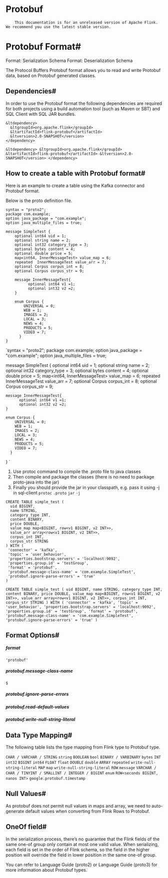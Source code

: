 # Protobuf


> 
        This documentation is for an unreleased version of Apache Flink. We recommend you use the latest stable version.
    


# Protobuf Format#



Format: Serialization Schema
Format: Deserialization Schema


The Protocol Buffers Protobuf format allows you to read and write Protobuf data, based on Protobuf generated classes.


## Dependencies#


In order to use the Protobuf format the following
dependencies are required for both projects using a build automation tool (such as Maven or SBT)
and SQL Client with SQL JAR bundles.


```
&ltdependency>
  &ltgroupId>org.apache.flink</groupId>
  &ltartifactId>flink-protobuf</artifactId>
  &ltversion>2.0-SNAPSHOT</version>
</dependency>
```

`&ltdependency>
  &ltgroupId>org.apache.flink</groupId>
  &ltartifactId>flink-protobuf</artifactId>
  &ltversion>2.0-SNAPSHOT</version>
</dependency>`

## How to create a table with Protobuf format#


Here is an example to create a table using the Kafka connector and Protobuf format.


Below is the proto definition file.


```
syntax = "proto2";
package com.example;
option java_package = "com.example";
option java_multiple_files = true;

message SimpleTest {
    optional int64 uid = 1;
    optional string name = 2;
    optional int32 category_type = 3;
    optional bytes content = 4;
    optional double price = 5;
    map<int64, InnerMessageTest> value_map = 6;
    repeated  InnerMessageTest value_arr = 7;
    optional Corpus corpus_int = 8; 
    optional Corpus corpus_str = 9; 
    
    message InnerMessageTest{
          optional int64 v1 =1;
          optional int32 v2 =2;
    }
    
    enum Corpus {
        UNIVERSAL = 0;
        WEB = 1;
        IMAGES = 2;
        LOCAL = 3;
        NEWS = 4;
        PRODUCTS = 5;
        VIDEO = 7;
      }
}

```

`syntax = "proto2";
package com.example;
option java_package = "com.example";
option java_multiple_files = true;

message SimpleTest {
    optional int64 uid = 1;
    optional string name = 2;
    optional int32 category_type = 3;
    optional bytes content = 4;
    optional double price = 5;
    map<int64, InnerMessageTest> value_map = 6;
    repeated  InnerMessageTest value_arr = 7;
    optional Corpus corpus_int = 8; 
    optional Corpus corpus_str = 9; 
    
    message InnerMessageTest{
          optional int64 v1 =1;
          optional int32 v2 =2;
    }
    
    enum Corpus {
        UNIVERSAL = 0;
        WEB = 1;
        IMAGES = 2;
        LOCAL = 3;
        NEWS = 4;
        PRODUCTS = 5;
        VIDEO = 7;
      }
}
`
1. Use protoc command to compile the .proto file to java classes
2. Then compile and package the classes (there is no need to package proto-java into the jar)
3. Finally you should provide the jar in your classpath, e.g. pass it using -j in sql-client
`protoc`
`.proto`
`jar`
`-j`

```
CREATE TABLE simple_test (
  uid BIGINT,
  name STRING,
  category_type INT,
  content BINARY,
  price DOUBLE,
  value_map map<BIGINT, row<v1 BIGINT, v2 INT>>,
  value_arr array<row<v1 BIGINT, v2 INT>>,
  corpus_int INT,
  corpus_str STRING
) WITH (
 'connector' = 'kafka',
 'topic' = 'user_behavior',
 'properties.bootstrap.servers' = 'localhost:9092',
 'properties.group.id' = 'testGroup',
 'format' = 'protobuf',
 'protobuf.message-class-name' = 'com.example.SimpleTest',
 'protobuf.ignore-parse-errors' = 'true'
)

```

`CREATE TABLE simple_test (
  uid BIGINT,
  name STRING,
  category_type INT,
  content BINARY,
  price DOUBLE,
  value_map map<BIGINT, row<v1 BIGINT, v2 INT>>,
  value_arr array<row<v1 BIGINT, v2 INT>>,
  corpus_int INT,
  corpus_str STRING
) WITH (
 'connector' = 'kafka',
 'topic' = 'user_behavior',
 'properties.bootstrap.servers' = 'localhost:9092',
 'properties.group.id' = 'testGroup',
 'format' = 'protobuf',
 'protobuf.message-class-name' = 'com.example.SimpleTest',
 'protobuf.ignore-parse-errors' = 'true'
)
`

## Format Options#


##### format

`'protobuf'`

##### protobuf.message-class-name

`$`

##### protobuf.ignore-parse-errors


##### protobuf.read-default-values


##### protobuf.write-null-string-literal


## Data Type Mapping#


The following table lists the type mapping from Flink type to Protobuf type.

`CHAR / VARCHAR / STRING`
`string`
`BOOLEAN`
`bool`
`BINARY / VARBINARY`
`bytes`
`INT`
`int32`
`BIGINT`
`int64`
`FLOAT`
`float`
`DOUBLE`
`double`
`ARRAY`
`repeated`
`write-null-string-literal`
`MAP`
`map`
`write-null-string-literal`
`ROW`
`message`
`VARCHAR / CHAR / TINYINT / SMALLINT / INTEGER / BIGINT`
`enum`
`ROW<seconds BIGINT, nanos INT>`
`google.protobuf.timestamp`

## Null Values#


As protobuf does not permit null values in maps and array, we need to auto-generate default values when converting from Flink Rows to Protobuf.


## OneOf field#


In the serialization process, there’s no guarantee that the Flink fields of the same one-of group only contain at most one valid value.
When serializing, each field is set in the order of Flink schema, so the field in the higher position will override the field in lower position in the same one-of group.


You can refer to Language Guide (proto2) or Language Guide (proto3) for more information about Protobuf types.
